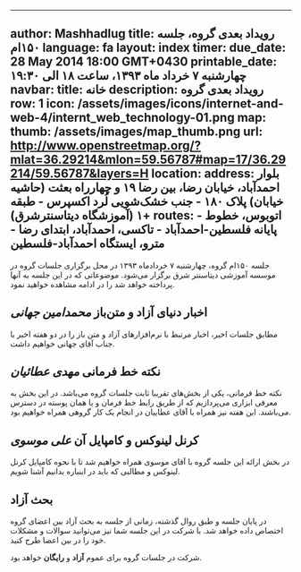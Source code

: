 ----------
author: Mashhadlug
title: رویداد بعدی گروه، جلسه ۱۵۰ام
language: fa
layout: index
timer:
  due_date: 28 May 2014 18:00 GMT+0430
  printable_date: چهارشنبه ۷ خرداد ماه ۱۳۹۳، ساعت ۱۸ الی ۱۹:۳۰
navbar:
  title: خانه
  description: رویداد بعدی گروه
  row: 1
  icon: /assets/images/icons/internet-and-web-4/internt_web_technology-01.png
map:
  thumb: /assets/images/map_thumb.png
  url: http://www.openstreetmap.org/?mlat=36.29214&mlon=59.56787#map=17/36.29214/59.56787&layers=H
location:
  address: بلوار احمدآباد، خیابان رضا، بین رضا ۱۹ و چهارراه بعثت (حاشیه خیابان) پلاک ۱۸۰ - جنب خشک‌شویی لُرد اکسپرس - طبقه +۱ (آموزشگاه دیتاسنترشرق)
  routes:
    - اتوبوس، خطوط پایانه فلسطین-احمد‌آباد
    - تاکسی، احمدآباد، ابتدای رضا
    - مترو، ایستگاه احمد‌آباد-فلسطین
----------

جلسه ۱۵۰‌ام گروه، چهارشنبه ۷ خردادماه ۱۳۹۳ در محل برگزاری جلسات
گروه در موسسه آموزشی دیتا‌سنتر شرق برگزار می‌شود. موضوعاتی که در
این جلسه به آنها پرداخته خواهد شد را در ادامه مشاهده خواهید
نمود.

<!--more-->

## اخبار دنیای آزاد و متن‌باز *محمدامین جهانی*

مطابق جلسات اخیر، اخبار مرتبط با نرم‌افزارهای آزاد و
متن باز را در دو هفته اخیر با جناب آقای جهانی خواهیم داشت.

## نکته خط فرمانی *مهدی عطائیان*

نکته خط فرمانی، یکی از بخش‌‌های تقریبا ثابت جلسات گروه می‌باشد.
در این بخش به معرفی ابزاری می‌پردازیم که از طریق رابط خط فرمان
و یا همان پوسته در دسترس می‌باشند. این هفته نیز همراه با آقای
عطاییان در انجام یک کار گروهی همراه خواهیم بود.

## کرنل لینوکس و کامپایل آن *علی موسوی*

در بخش ارائه این جلسه گروه با آقای موسوی همراه خواهیم شد تا
با نحوه کامپایل کرنل لینوکس و مطالبی که باید در اینباره بدانیم
آشنا شویم.

## بحث آزاد

در پایان جلسه و طبق روال گذشته، زمانی از جلسه به بحث آزاد بین
اعضای گروه اختصاص داده خواهد شد. با شرکت در این جلسه شما نیز
می‌توانید سوالات و مشکلات خود را در بین اعضا طرح کنید.


شرکت در جلسات گروه برای عموم **آزاد** و **رایگان** خواهد بود.
